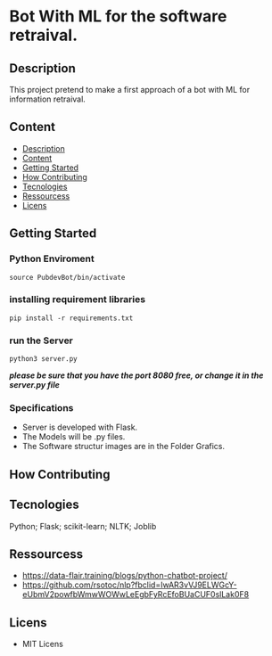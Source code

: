 # Bot With ML for the software retraival.

## <div id= "Description"></div> Description

This project pretend to make a first approach of a bot with ML for information retraival.

## <div id= "Content"></div> Content

- [Description](#Description)
- [Content](#Content)
- [Getting Started](#Started)
- [How Contributing](#Contributing)
- [Tecnologies](#Tecnologies)
- [Ressourcess](#Ressourcess)
- [Licens](#Licens)

## <div id= "Started"></div> Getting Started

### Python Enviroment

`source PubdevBot/bin/activate `

### installing requirement libraries

`pip install -r requirements.txt`

### run the Server

`python3 server.py`

**_please be sure that you have the port 8080 free, or change it in the server.py file_**

### Specifications

- Server is developed with Flask.
- The Models will be .py files.
- The Software structur images are in the Folder Grafics.

## <div id= "Contributing"></div> How Contributing

## <div id= "Tecnologies"></div> Tecnologies

Python; Flask; scikit-learn; NLTK; Joblib

## <div id= "Ressourcess"></div> Ressourcess

- https://data-flair.training/blogs/python-chatbot-project/
- https://github.com/rsotoc/nlp?fbclid=IwAR3vVJ9ELWGcY-eUbmV2powfbWmwWOWwLeEgbFyRcEfoBUaCUF0slLak0F8

## <div id= "Licens"></div> Licens

- MIT Licens
